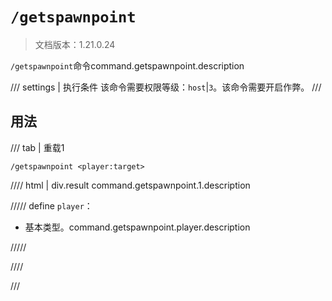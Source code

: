 # `/getspawnpoint`

> 文档版本：1.21.0.24

`/getspawnpoint`命令command.getspawnpoint.description

/// settings | 执行条件
该命令需要权限等级：`host`|`3`。该命令需要开启作弊。
///

## 用法

/// tab | 重载1
```mcfunction
/getspawnpoint <player:target>
```

//// html | div.result
command.getspawnpoint.1.description

///// define
`player`：<!-- md:samp target -->

- 基本类型。command.getspawnpoint.player.description


/////

////

///
